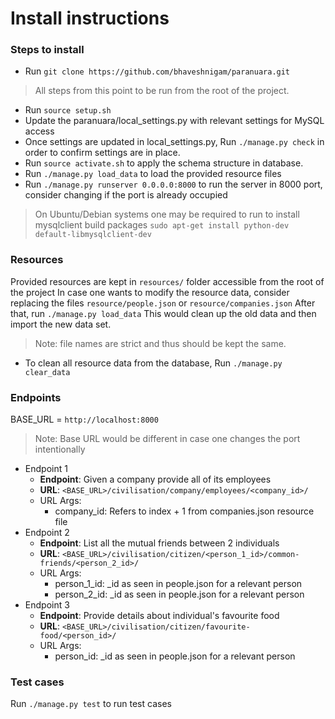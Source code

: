 # Install instructions

### Steps to install
* Run ```git clone https://github.com/bhaveshnigam/paranuara.git```
> All steps from this point to be run from the root of the project. 
* Run ```source setup.sh```
* Update the paranuara/local_settings.py with relevant settings for MySQL access
* Once settings are updated in local_settings.py, Run ```./manage.py check``` in order to confirm settings are in place.
* Run ```source activate.sh``` to apply the schema structure in database.
* Run ```./manage.py load_data``` to load the provided resource files
* Run ```./manage.py runserver 0.0.0.0:8000``` to run the server in 8000 port, consider changing if the port is already occupied
> On Ubuntu/Debian systems one may be required to run to install mysqlclient build packages
```sudo apt-get install python-dev default-libmysqlclient-dev```

### Resources
Provided resources are kept in ```resources/``` folder accessible from the root of the project
In case one wants to modify the resource data, consider replacing the files ```resource/people.json``` or ```resource/companies.json```
After that, run ```./manage.py load_data```
This would clean up the old data and then import the new data set.
> Note: file names are strict and thus should be kept the same.

* To clean all resource data from the database, Run ```./manage.py clear_data```

### Endpoints
BASE_URL = ```http://localhost:8000```
> Note: Base URL would be different in case one changes the port intentionally
- Endpoint 1
    - **Endpoint**: Given a company provide all of its employees
    - **URL**: ```<BASE_URL>/civilisation/company/employees/<company_id>/```
    - URL Args:
        - company_id: Refers to index + 1 from companies.json resource file
- Endpoint 2
    - **Endpoint**: List all the mutual friends between 2 individuals
    - **URL**: ```<BASE_URL>/civilisation/citizen/<person_1_id>/common-friends/<person_2_id>/```
    - URL Args:
        - person_1_id: _id as seen in people.json for a relevant person
        - person_2_id: _id as seen in people.json for a relevant person 
- Endpoint 3
    - **Endpoint**: Provide details about individual's favourite food
    - **URL**: ```<BASE_URL>/civilisation/citizen/favourite-food/<person_id>/```
    - URL Args:
        - person_id: _id as seen in people.json for a relevant person


### Test cases
Run ```./manage.py test``` to run test cases